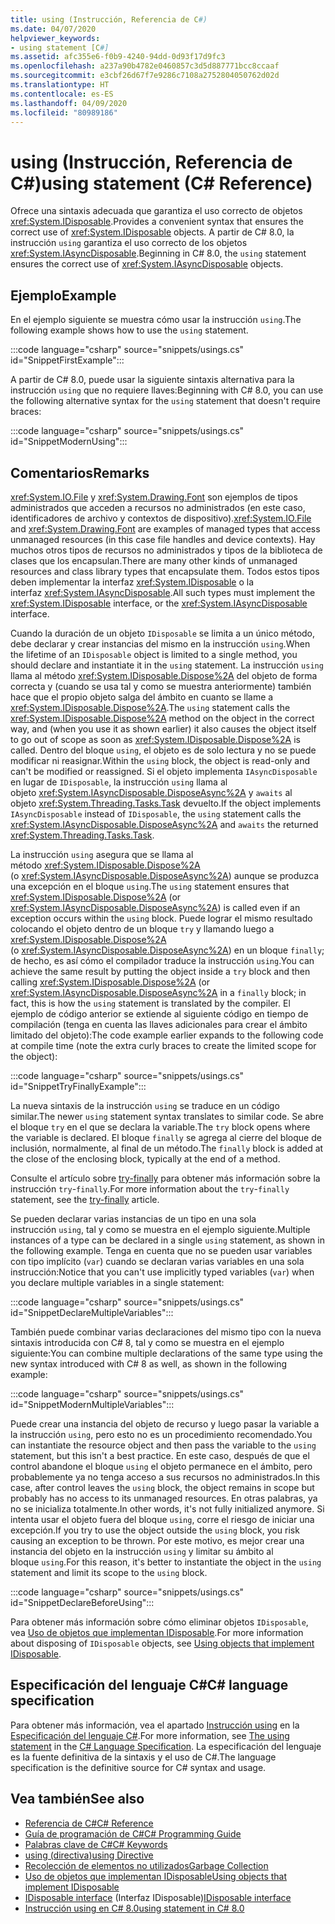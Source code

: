 ```yaml
---
title: using (Instrucción, Referencia de C#)
ms.date: 04/07/2020
helpviewer_keywords:
- using statement [C#]
ms.assetid: afc355e6-f0b9-4240-94dd-0d93f17d9fc3
ms.openlocfilehash: a237a90b4782e0460857c3d5d887771bcc8ccaaf
ms.sourcegitcommit: e3cbf26d67f7e9286c7108a2752804050762d02d
ms.translationtype: HT
ms.contentlocale: es-ES
ms.lasthandoff: 04/09/2020
ms.locfileid: "80989186"
---
```

# <a name="using-statement-c-reference"></a><span data-ttu-id="53eba-102">using (Instrucción, Referencia de C#)</span><span class="sxs-lookup"><span data-stu-id="53eba-102">using statement (C# Reference)</span></span>

<span data-ttu-id="53eba-103">Ofrece una sintaxis adecuada que garantiza el uso correcto de objetos <xref:System.IDisposable>.</span><span class="sxs-lookup"><span data-stu-id="53eba-103">Provides a convenient syntax that ensures the correct use of <xref:System.IDisposable> objects.</span></span> <span data-ttu-id="53eba-104">A partir de C# 8.0, la instrucción `using` garantiza el uso correcto de los objetos <xref:System.IAsyncDisposable>.</span><span class="sxs-lookup"><span data-stu-id="53eba-104">Beginning in C# 8.0, the `using` statement ensures the correct use of <xref:System.IAsyncDisposable> objects.</span></span>

## <a name="example"></a><span data-ttu-id="53eba-105">Ejemplo</span><span class="sxs-lookup"><span data-stu-id="53eba-105">Example</span></span>

<span data-ttu-id="53eba-106">En el ejemplo siguiente se muestra cómo usar la instrucción `using`.</span><span class="sxs-lookup"><span data-stu-id="53eba-106">The following example shows how to use the `using` statement.</span></span>

:::code language="csharp" source="snippets/usings.cs" id="SnippetFirstExample":::

<span data-ttu-id="53eba-107">A partir de C# 8.0, puede usar la siguiente sintaxis alternativa para la instrucción `using` que no requiere llaves:</span><span class="sxs-lookup"><span data-stu-id="53eba-107">Beginning with C# 8.0, you can use the following alternative syntax for the `using` statement that doesn't require braces:</span></span>

:::code language="csharp" source="snippets/usings.cs" id="SnippetModernUsing":::

## <a name="remarks"></a><span data-ttu-id="53eba-108">Comentarios</span><span class="sxs-lookup"><span data-stu-id="53eba-108">Remarks</span></span>

<span data-ttu-id="53eba-109"><xref:System.IO.File> y <xref:System.Drawing.Font> son ejemplos de tipos administrados que acceden a recursos no administrados (en este caso, identificadores de archivo y contextos de dispositivo).</span><span class="sxs-lookup"><span data-stu-id="53eba-109"><xref:System.IO.File> and <xref:System.Drawing.Font> are examples of managed types that access unmanaged resources (in this case file handles and device contexts).</span></span> <span data-ttu-id="53eba-110">Hay muchos otros tipos de recursos no administrados y tipos de la biblioteca de clases que los encapsulan.</span><span class="sxs-lookup"><span data-stu-id="53eba-110">There are many other kinds of unmanaged resources and class library types that encapsulate them.</span></span> <span data-ttu-id="53eba-111">Todos estos tipos deben implementar la interfaz <xref:System.IDisposable> o la interfaz <xref:System.IAsyncDisposable>.</span><span class="sxs-lookup"><span data-stu-id="53eba-111">All such types must implement the <xref:System.IDisposable> interface, or the <xref:System.IAsyncDisposable> interface.</span></span>

<span data-ttu-id="53eba-112">Cuando la duración de un objeto `IDisposable` se limita a un único método, debe declarar y crear instancias del mismo en la instrucción `using`.</span><span class="sxs-lookup"><span data-stu-id="53eba-112">When the lifetime of an `IDisposable` object is limited to a single method, you should declare and instantiate it in the `using` statement.</span></span> <span data-ttu-id="53eba-113">La instrucción `using` llama al método <xref:System.IDisposable.Dispose%2A> del objeto de forma correcta y (cuando se usa tal y como se muestra anteriormente) también hace que el propio objeto salga del ámbito en cuanto se llame a <xref:System.IDisposable.Dispose%2A>.</span><span class="sxs-lookup"><span data-stu-id="53eba-113">The `using` statement calls the <xref:System.IDisposable.Dispose%2A> method on the object in the correct way, and (when you use it as shown earlier) it also causes the object itself to go out of scope as soon as <xref:System.IDisposable.Dispose%2A> is called.</span></span> <span data-ttu-id="53eba-114">Dentro del bloque `using`, el objeto es de solo lectura y no se puede modificar ni reasignar.</span><span class="sxs-lookup"><span data-stu-id="53eba-114">Within the `using` block, the object is read-only and can't be modified or reassigned.</span></span> <span data-ttu-id="53eba-115">Si el objeto implementa `IAsyncDisposable` en lugar de `IDisposable`, la instrucción `using` llama al objeto <xref:System.IAsyncDisposable.DisposeAsync%2A> y `awaits` al objeto <xref:System.Threading.Tasks.Task> devuelto.</span><span class="sxs-lookup"><span data-stu-id="53eba-115">If the object implements `IAsyncDisposable` instead of `IDisposable`, the `using` statement calls the <xref:System.IAsyncDisposable.DisposeAsync%2A> and `awaits` the returned <xref:System.Threading.Tasks.Task>.</span></span>

<span data-ttu-id="53eba-116">La instrucción `using` asegura que se llama al método <xref:System.IDisposable.Dispose%2A> (o <xref:System.IAsyncDisposable.DisposeAsync%2A>) aunque se produzca una excepción en el bloque `using`.</span><span class="sxs-lookup"><span data-stu-id="53eba-116">The `using` statement ensures that <xref:System.IDisposable.Dispose%2A> (or <xref:System.IAsyncDisposable.DisposeAsync%2A>) is called even if an exception occurs within the `using` block.</span></span> <span data-ttu-id="53eba-117">Puede lograr el mismo resultado colocando el objeto dentro de un bloque `try` y llamando luego a <xref:System.IDisposable.Dispose%2A> (o <xref:System.IAsyncDisposable.DisposeAsync%2A>) en un bloque `finally`; de hecho, es así cómo el compilador traduce la instrucción `using`.</span><span class="sxs-lookup"><span data-stu-id="53eba-117">You can achieve the same result by putting the object inside a `try` block and then calling <xref:System.IDisposable.Dispose%2A> (or <xref:System.IAsyncDisposable.DisposeAsync%2A> in a `finally` block; in fact, this is how the `using` statement is translated by the compiler.</span></span> <span data-ttu-id="53eba-118">El ejemplo de código anterior se extiende al siguiente código en tiempo de compilación (tenga en cuenta las llaves adicionales para crear el ámbito limitado del objeto):</span><span class="sxs-lookup"><span data-stu-id="53eba-118">The code example earlier expands to the following code at compile time (note the extra curly braces to create the limited scope for the object):</span></span>

:::code language="csharp" source="snippets/usings.cs" id="SnippetTryFinallyExample":::

<span data-ttu-id="53eba-119">La nueva sintaxis de la instrucción `using` se traduce en un código similar.</span><span class="sxs-lookup"><span data-stu-id="53eba-119">The newer `using` statement syntax translates to similar code.</span></span> <span data-ttu-id="53eba-120">Se abre el bloque `try` en el que se declara la variable.</span><span class="sxs-lookup"><span data-stu-id="53eba-120">The `try` block opens where the variable is declared.</span></span> <span data-ttu-id="53eba-121">El bloque `finally` se agrega al cierre del bloque de inclusión, normalmente, al final de un método.</span><span class="sxs-lookup"><span data-stu-id="53eba-121">The `finally` block is added at the close of the enclosing block, typically at the end of a method.</span></span>

<span data-ttu-id="53eba-122">Consulte el artículo sobre [try-finally](try-finally.md) para obtener más información sobre la instrucción `try`-`finally`.</span><span class="sxs-lookup"><span data-stu-id="53eba-122">For more information about the `try`-`finally` statement, see the [try-finally](try-finally.md) article.</span></span>

<span data-ttu-id="53eba-123">Se pueden declarar varias instancias de un tipo en una sola instrucción `using`, tal y como se muestra en el ejemplo siguiente.</span><span class="sxs-lookup"><span data-stu-id="53eba-123">Multiple instances of a type can be declared in a single `using` statement, as shown in the following example.</span></span> <span data-ttu-id="53eba-124">Tenga en cuenta que no se pueden usar variables con tipo implícito (`var`) cuando se declaran varias variables en una sola instrucción:</span><span class="sxs-lookup"><span data-stu-id="53eba-124">Notice that you can't use implicitly typed variables (`var`) when you declare multiple variables in a single statement:</span></span>

:::code language="csharp" source="snippets/usings.cs" id="SnippetDeclareMultipleVariables":::

<span data-ttu-id="53eba-125">También puede combinar varias declaraciones del mismo tipo con la nueva sintaxis introducida con C# 8, tal y como se muestra en el ejemplo siguiente:</span><span class="sxs-lookup"><span data-stu-id="53eba-125">You can combine multiple declarations of the same type using the new syntax introduced with C# 8 as well, as shown in the following example:</span></span>

:::code language="csharp" source="snippets/usings.cs" id="SnippetModernMultipleVariables":::

<span data-ttu-id="53eba-126">Puede crear una instancia del objeto de recurso y luego pasar la variable a la instrucción `using`, pero esto no es un procedimiento recomendado.</span><span class="sxs-lookup"><span data-stu-id="53eba-126">You can instantiate the resource object and then pass the variable to the `using` statement, but this isn't a best practice.</span></span> <span data-ttu-id="53eba-127">En este caso, después de que el control abandone el bloque `using` el objeto permanece en el ámbito, pero probablemente ya no tenga acceso a sus recursos no administrados.</span><span class="sxs-lookup"><span data-stu-id="53eba-127">In this case, after control leaves the `using` block, the object remains in scope but probably has no access to its unmanaged resources.</span></span> <span data-ttu-id="53eba-128">En otras palabras, ya no se inicializa totalmente.</span><span class="sxs-lookup"><span data-stu-id="53eba-128">In other words, it's not fully initialized anymore.</span></span> <span data-ttu-id="53eba-129">Si intenta usar el objeto fuera del bloque `using`, corre el riesgo de iniciar una excepción.</span><span class="sxs-lookup"><span data-stu-id="53eba-129">If you try to use the object outside the `using` block, you risk causing an exception to be thrown.</span></span> <span data-ttu-id="53eba-130">Por este motivo, es mejor crear una instancia del objeto en la instrucción `using` y limitar su ámbito al bloque `using`.</span><span class="sxs-lookup"><span data-stu-id="53eba-130">For this reason, it's better to instantiate the object in the `using` statement and limit its scope to the `using` block.</span></span>

:::code language="csharp" source="snippets/usings.cs" id="SnippetDeclareBeforeUsing":::

<span data-ttu-id="53eba-131">Para obtener más información sobre cómo eliminar objetos `IDisposable`, vea [Uso de objetos que implementan IDisposable](../../../standard/garbage-collection/using-objects.md).</span><span class="sxs-lookup"><span data-stu-id="53eba-131">For more information about disposing of `IDisposable` objects, see [Using objects that implement IDisposable](../../../standard/garbage-collection/using-objects.md).</span></span>

## <a name="c-language-specification"></a><span data-ttu-id="53eba-132">Especificación del lenguaje C#</span><span class="sxs-lookup"><span data-stu-id="53eba-132">C# language specification</span></span>

<span data-ttu-id="53eba-133">Para obtener más información, vea el apartado [Instrucción using](~/_csharplang/spec/statements.md#the-using-statement) en la [Especificación del lenguaje C#](/dotnet/csharp/language-reference/language-specification/introduction).</span><span class="sxs-lookup"><span data-stu-id="53eba-133">For more information, see [The using statement](~/_csharplang/spec/statements.md#the-using-statement) in the [C# Language Specification](/dotnet/csharp/language-reference/language-specification/introduction).</span></span> <span data-ttu-id="53eba-134">La especificación del lenguaje es la fuente definitiva de la sintaxis y el uso de C#.</span><span class="sxs-lookup"><span data-stu-id="53eba-134">The language specification is the definitive source for C# syntax and usage.</span></span>

## <a name="see-also"></a><span data-ttu-id="53eba-135">Vea también</span><span class="sxs-lookup"><span data-stu-id="53eba-135">See also</span></span>

- [<span data-ttu-id="53eba-136">Referencia de C#</span><span class="sxs-lookup"><span data-stu-id="53eba-136">C# Reference</span></span>](../index.md)
- [<span data-ttu-id="53eba-137">Guía de programación de C#</span><span class="sxs-lookup"><span data-stu-id="53eba-137">C# Programming Guide</span></span>](../../programming-guide/index.md)
- [<span data-ttu-id="53eba-138">Palabras clave de C#</span><span class="sxs-lookup"><span data-stu-id="53eba-138">C# Keywords</span></span>](index.md)
- [<span data-ttu-id="53eba-139">using (directiva)</span><span class="sxs-lookup"><span data-stu-id="53eba-139">using Directive</span></span>](using-directive.md)
- [<span data-ttu-id="53eba-140">Recolección de elementos no utilizados</span><span class="sxs-lookup"><span data-stu-id="53eba-140">Garbage Collection</span></span>](../../../standard/garbage-collection/index.md)
- [<span data-ttu-id="53eba-141">Uso de objetos que implementan IDisposable</span><span class="sxs-lookup"><span data-stu-id="53eba-141">Using objects that implement IDisposable</span></span>](../../../standard/garbage-collection/using-objects.md)
- <span data-ttu-id="53eba-142">[IDisposable interface](xref:System.IDisposable) (Interfaz IDisposable)</span><span class="sxs-lookup"><span data-stu-id="53eba-142">[IDisposable interface](xref:System.IDisposable)</span></span>
- [<span data-ttu-id="53eba-143">Instrucción using en C# 8.0</span><span class="sxs-lookup"><span data-stu-id="53eba-143">using statement in C# 8.0</span></span>](~/_csharplang/proposals/csharp-8.0/using.md)
